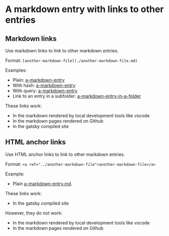 # A markdown entry with links to other entries

## Markdown links

Use markdown links to link to other markdown entries.

Format: `[another-markdown-file](./another-markdown-file.md)`

Examples:

- Plain: [a-markdown-entry](./a-markdown-entry.md)
- With hash: [a-markdown-entry](./a-markdown-entry.md#some-hash)
- With query: [a-markdown-entry](./a-markdown-entry.md?some-query=some-query-value)
- Link to an entry in a subfolder: [a-markdown-entry-in-a-folder](./entry-folder/a-markdown-entry-in-a-folder.md)

These links work:

- In the markdown rendered by local development tools like vscode
- In the markdown pages rendered on Github
- In the gatsby compiled site

## HTML anchor links

Use HTML anchor links to link to other markdown entries.

Format: `<a ref="../another-markdown-file">another-markdown-file</a>`

Example:

- Plain <a href="../a-markdown-entry">a-markdown-entry.md</a>.

These links work:

- In the gatsby compiled site

However, they do not work:

- In the markdown rendered by local development tools like vscode
- In the markdown pages rendered on Github
